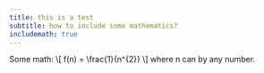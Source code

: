 ```yaml
---
title: this is a test
subtitle: how to include some mathematics?
includemath: true
---
```

Some math:
\\[ f(n) = \frac{1}{n^{2}} \\]
where n can by any number.
